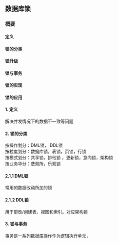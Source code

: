 ## 数据库锁
### 概要
#### 定义
#### 锁的分类
#### 锁升级
#### 锁与事务
#### 锁的实现
#### 锁的应用

#### 1. 定义

解决并发情况下的数据不一致等问题


#### 2. 锁的分类

按操作划分：DML锁， DDL锁  
按粒度划分：数据库锁，表锁，页锁，行锁  
按模式划分：共享锁，排他锁 ，更新锁，意向锁，架构锁  
按业务华分：悲观所，乐观锁

#### 2.1.1 DML锁  

常用的数据改动所加的锁

#### 2.1.2 DDL锁  

用于更改/创建表、视图和索引。对应架构锁

#### 3. 锁与事务

事务是一系列数据库操作作为逻辑执行单元，
